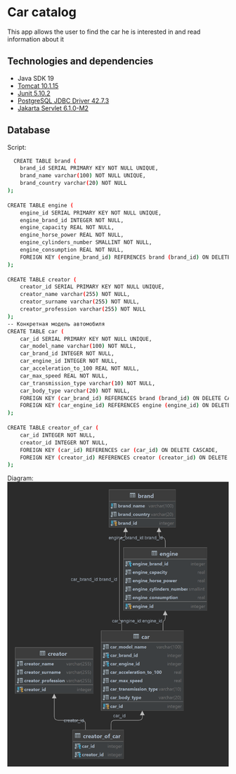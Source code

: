 # Car catalog

This app allows the user to find the car he is interested in and read information about it

## Technologies and dependencies

 - Java SDK 19
 - [Tomcat 10.1.15](https://tomcat.apache.org/download-10.cgi)
 - [Junit 5.10.2](https://mvnrepository.com/artifact/org.junit.jupiter/junit-jupiter-api)
 - [PostgreSQL JDBC Driver 42.7.3](https://mvnrepository.com/artifact/org.postgresql/postgresql)
 - [Jakarta Servlet 6.1.0-M2](https://mvnrepository.com/artifact/jakarta.servlet/jakarta.servlet-api)

## Database
Script:

```bash
  CREATE TABLE brand (
    brand_id SERIAL PRIMARY KEY NOT NULL UNIQUE,
    brand_name varchar(100) NOT NULL UNIQUE,
    brand_country varchar(20) NOT NULL
);

CREATE TABLE engine (
    engine_id SERIAL PRIMARY KEY NOT NULL UNIQUE,
    engine_brand_id INTEGER NOT NULL,
    engine_capacity REAL NOT NULL,
    engine_horse_power REAL NOT NULL,
    engine_cylinders_number SMALLINT NOT NULL,
    engine_consumption REAL NOT NULL,
    FOREIGN KEY (engine_brand_id) REFERENCES brand (brand_id) ON DELETE CASCADE
);

CREATE TABLE creator (
    creator_id SERIAL PRIMARY KEY NOT NULL UNIQUE,
    creator_name varchar(255) NOT NULL,
    creator_surname varchar(255) NOT NULL,
    creator_profession varchar(255) NOT NULL
);
-- Конкретная модель автомобиля
CREATE TABLE car (
    car_id SERIAL PRIMARY KEY NOT NULL UNIQUE,
    car_model_name varchar(100) NOT NULL,
    car_brand_id INTEGER NOT NULL,
    car_engine_id INTEGER NOT NULL,
    car_acceleration_to_100 REAL NOT NULL,
    car_max_speed REAL NOT NULL,
    car_transmission_type varchar(10) NOT NULL,
    car_body_type varchar(20) NOT NULL,
    FOREIGN KEY (car_brand_id) REFERENCES brand (brand_id) ON DELETE CASCADE,
    FOREIGN KEY (car_engine_id) REFERENCES engine (engine_id) ON DELETE CASCADE
);

CREATE TABLE creator_of_car (
    car_id INTEGER NOT NULL,
    creator_id INTEGER NOT NULL,
    FOREIGN KEY (car_id) REFERENCES car (car_id) ON DELETE CASCADE,
    FOREIGN KEY (creator_id) REFERENCES creator (creator_id) ON DELETE CASCADE
);
```
Diagram:
![rest_db diagram](https://github.com/AidarArt/CarCatalog/blob/master/src/main/resources/rest_db.png)
